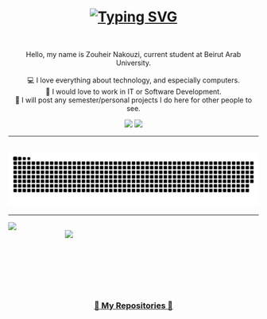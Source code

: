 <h1 align="center">
  <a href="https://git.io/typing-svg"><img src="https://readme-typing-svg.herokuapp.com?font=Fira+Code&duration=3500&pause=1000&center=true&vCenter=true&width=435&lines=Hi!+%F0%9F%91%8B;I'm+Zouheir+Nakouzi;Welcome+to+my+GitHub+profile!" alt="Typing SVG" />  </a>
</h1>

<br>

<p align="center">
  Hello, my name is Zouheir Nakouzi, current student at Beirut Arab University.
  <br>
  <br>
  💻 I love everything about technology, and especially computers.
  <br>
  💼 I would love to work in IT or Software Development.
  <br>
  💾 I will post any semester/personal projects I do here for other people to see.
</p>

<div align="center"> 
  <a href = "mailto:zouheir2002@gmail.com"><img src="https://img.shields.io/badge/-Gmail-%23333?style=for-the-badge&logo=gmail&logoColor=white" target="_blank"></a>
  <a href="https://www.linkedin.com/in/zouheirn/" target="_blank"><img src="https://img.shields.io/badge/-LinkedIn-%230077B5?style=for-the-badge&logo=linkedin&logoColor=white" target="_blank"></a> 
 
</div>

<hr>
<br>

<div align="center">
  <img src="https://github.com/ZouheirN/ZouheirN/blob/output/github-contribution-grid-snake.svg">
</div>

<hr>

<p align=center>  
  <div align=center>
    <a href="https://github.com/anuraghazra/github-readme-stats"><img align="left" width=390 src="https://github-readme-stats.vercel.app/api?username=ZouheirN&theme=github_dark&hide_border=true"/></a>
    <a href="https://git.io/streak-stats"><img align="right" width=390 src="https://streak-stats.demolab.com?user=ZouheirN&theme=github-dark-blue&hide_border=true"/></a>
  </div>
</p>

<br><br><br><br><br><br><br>

<h3 align="center">
  <a href="https://github.com/ZouheirN?tab=repositories" title="Show Repositories">📄 My Repositories 📄</a>
</h3>
